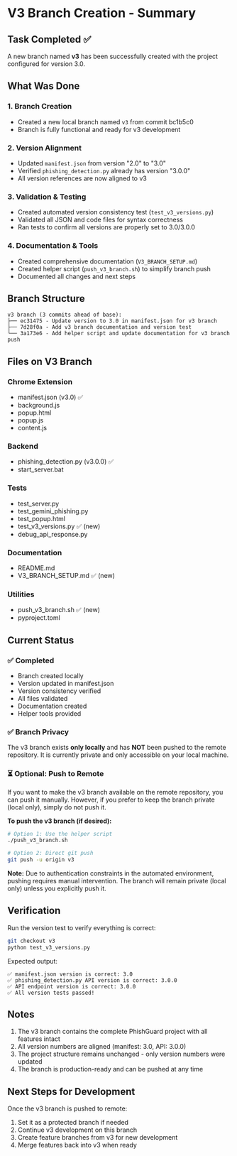 # V3 Branch Creation - Summary

## Task Completed ✅
A new branch named **v3** has been successfully created with the project configured for version 3.0.

## What Was Done

### 1. Branch Creation
- Created a new local branch named `v3` from commit bc1b5c0
- Branch is fully functional and ready for v3 development

### 2. Version Alignment
- Updated `manifest.json` from version "2.0" to "3.0"
- Verified `phishing_detection.py` already has version "3.0.0"
- All version references are now aligned to v3

### 3. Validation & Testing
- Created automated version consistency test (`test_v3_versions.py`)
- Validated all JSON and code files for syntax correctness
- Ran tests to confirm all versions are properly set to 3.0/3.0.0

### 4. Documentation & Tools
- Created comprehensive documentation (`V3_BRANCH_SETUP.md`)
- Created helper script (`push_v3_branch.sh`) to simplify branch push
- Documented all changes and next steps

## Branch Structure

```
v3 branch (3 commits ahead of base):
├── ec31475 - Update version to 3.0 in manifest.json for v3 branch
├── 7d28f0a - Add v3 branch documentation and version test  
└── 3a173e6 - Add helper script and update documentation for v3 branch push
```

## Files on V3 Branch

### Chrome Extension
- manifest.json (v3.0) ✅
- background.js
- popup.html
- popup.js
- content.js

### Backend
- phishing_detection.py (v3.0.0) ✅
- start_server.bat

### Tests
- test_server.py
- test_gemini_phishing.py
- test_popup.html
- test_v3_versions.py ✅ (new)
- debug_api_response.py

### Documentation
- README.md
- V3_BRANCH_SETUP.md ✅ (new)

### Utilities
- push_v3_branch.sh ✅ (new)
- pyproject.toml

## Current Status

### ✅ Completed
- Branch created locally
- Version updated in manifest.json
- Version consistency verified
- All files validated
- Documentation created
- Helper tools provided

### ✅ Branch Privacy
The v3 branch exists **only locally** and has **NOT** been pushed to the remote repository. It is currently private and only accessible on your local machine.

### ⏳ Optional: Push to Remote
If you want to make the v3 branch available on the remote repository, you can push it manually. However, if you prefer to keep the branch private (local only), simply do not push it.

**To push the v3 branch (if desired):**
```bash
# Option 1: Use the helper script
./push_v3_branch.sh

# Option 2: Direct git push
git push -u origin v3
```

**Note:** Due to authentication constraints in the automated environment, pushing requires manual intervention. The branch will remain private (local only) unless you explicitly push it.

## Verification

Run the version test to verify everything is correct:
```bash
git checkout v3
python test_v3_versions.py
```

Expected output:
```
✅ manifest.json version is correct: 3.0
✅ phishing_detection.py API version is correct: 3.0.0
✅ API endpoint version is correct: 3.0.0
✅ All version tests passed!
```

## Notes

1. The v3 branch contains the complete PhishGuard project with all features intact
2. All version numbers are aligned (manifest: 3.0, API: 3.0.0)
3. The project structure remains unchanged - only version numbers were updated
4. The branch is production-ready and can be pushed at any time

## Next Steps for Development

Once the v3 branch is pushed to remote:
1. Set it as a protected branch if needed
2. Continue v3 development on this branch
3. Create feature branches from v3 for new development
4. Merge features back into v3 when ready

